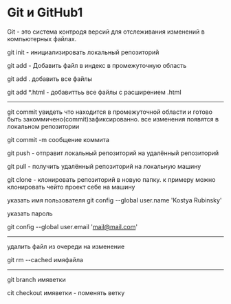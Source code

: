 # Git и GitHub1

Git - это система контродя версий для отслеживания изменений в компьютерных файлах.

git init - инициализировать локальный репозиторий

git add - Добавить файл в индекс в промежуточную область

git add . добавить все файлы

git add *.html - добавиттьь все файлы с расширением .html

---

git commit увидеть что находится в промежуточной области и готово быть закоммичено(commit)зафиксированно. все изменения появятся в локальном репозитории

git commit -m сообщение коммита

git push - отправит локальный репозиторий на удалённый репозиторий

git pull - получить удалённый репозиторий на локальную машину

git clone - клонировать репозиторий в новую папку. к примеру можно клонировать чейто проект себе на машину

указать имя пользователя
git config --global user.name 'Kostya Rubinsky'

указать пароль

git config --global user.email 'mail@mail.com'

___
удалить файл из очереди на изменение

git rm --cached имяфайла

---

git branch имяветки

cit checkout имяветки - поменять ветку
